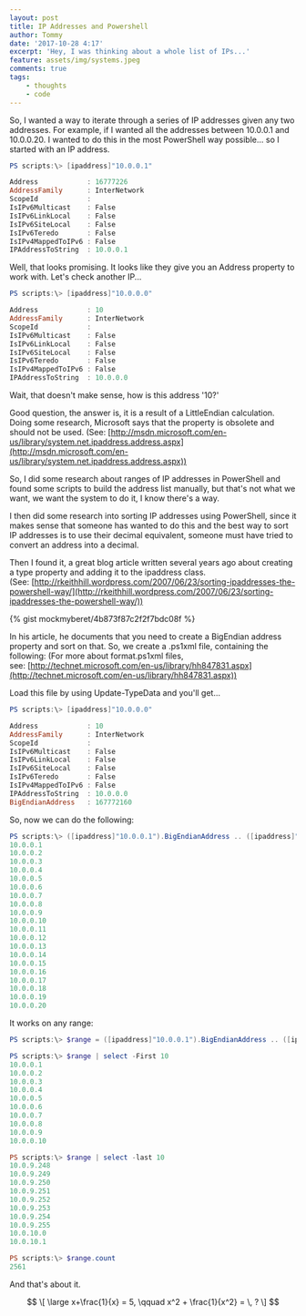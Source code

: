 ```yaml
---
layout: post
title: IP Addresses and Powershell
author: Tommy
date: '2017-10-28 4:17'
excerpt: 'Hey, I was thinking about a whole list of IPs...'
feature: assets/img/systems.jpeg
comments: true
tags:
    - thoughts
    - code
---
```

So, I wanted a way to iterate through a series of IP addresses given any two addresses. For example, if I wanted all the addresses between 10.0.0.1 and 10.0.0.20\. I wanted to do this in the most PowerShell way possible... so I started with an IP address.

```powershell
PS scripts:\> [ipaddress]"10.0.0.1"

Address            : 16777226
AddressFamily      : InterNetwork
ScopeId            :
IsIPv6Multicast    : False
IsIPv6LinkLocal    : False
IsIPv6SiteLocal    : False
IsIPv6Teredo       : False
IsIPv4MappedToIPv6 : False
IPAddressToString  : 10.0.0.1
```

Well, that looks promising. It looks like they give you an Address property to work with. Let's check another IP...

```powershell
PS scripts:\> [ipaddress]"10.0.0.0"

Address            : 10
AddressFamily      : InterNetwork
ScopeId            :
IsIPv6Multicast    : False
IsIPv6LinkLocal    : False
IsIPv6SiteLocal    : False
IsIPv6Teredo       : False
IsIPv4MappedToIPv6 : False
IPAddressToString  : 10.0.0.0
```

Wait, that doesn't make sense, how is this address '10?'

Good question, the answer is, it is a result of a LittleEndian calculation. Doing some research, Microsoft says that the property is obsolete and should not be used. (See: [http://msdn.microsoft.com/en-us/library/system.net.ipaddress.address.aspx](http://msdn.microsoft.com/en-us/library/system.net.ipaddress.address.aspx))

So, I did some research about ranges of IP addresses in PowerShell and found some scripts to build the address list manually, but that's not what we want, we want the system to do it, I know there's a way.

I then did some research into sorting IP addresses using PowerShell, since it makes sense that someone has wanted to do this and the best way to sort IP addresses is to use their decimal equivalent, someone must have tried to convert an address into a decimal.

Then I found it, a great blog article written several years ago about creating a type property and adding it to the ipaddress class. (See: [http://rkeithhill.wordpress.com/2007/06/23/sorting-ipaddresses-the-powershell-way/](http://rkeithhill.wordpress.com/2007/06/23/sorting-ipaddresses-the-powershell-way/))

{% gist mockmyberet/4b873f87c2f2f7bdc08f %}

In his article, he documents that you need to create a BigEndian address property and sort on that. So, we create a .ps1xml file, containing the following: (For more about format.ps1xml files, see: [http://technet.microsoft.com/en-us/library/hh847831.aspx](http://technet.microsoft.com/en-us/library/hh847831.aspx))

Load this file by using Update-TypeData and you'll get...

```powershell
PS scripts:\> [ipaddress]"10.0.0.0"

Address            : 10
AddressFamily      : InterNetwork
ScopeId            :
IsIPv6Multicast    : False
IsIPv6LinkLocal    : False
IsIPv6SiteLocal    : False
IsIPv6Teredo       : False
IsIPv4MappedToIPv6 : False
IPAddressToString  : 10.0.0.0
BigEndianAddress   : 167772160
```

So, now we can do the following:

```powershell
PS scripts:\> ([ipaddress]"10.0.0.1").BigEndianAddress .. ([ipaddress]"10.0.0.20").BigEndianAddress|%{([ipaddress]::Parse($_)).IPAddressToString}
10.0.0.1
10.0.0.2
10.0.0.3
10.0.0.4
10.0.0.5
10.0.0.6
10.0.0.7
10.0.0.8
10.0.0.9
10.0.0.10
10.0.0.11
10.0.0.12
10.0.0.13
10.0.0.14
10.0.0.15
10.0.0.16
10.0.0.17
10.0.0.18
10.0.0.19
10.0.0.20
```

It works on any range:

```powershell
PS scripts:\> $range = ([ipaddress]"10.0.0.1").BigEndianAddress .. ([ipaddress]"10.0.10.1").BigEndianAddress|%{([ipaddress]::Parse($_)).IPAddressToString}

PS scripts:\> $range | select -First 10
10.0.0.1
10.0.0.2
10.0.0.3
10.0.0.4
10.0.0.5
10.0.0.6
10.0.0.7
10.0.0.8
10.0.0.9
10.0.0.10

PS scripts:\> $range | select -last 10
10.0.9.248
10.0.9.249
10.0.9.250
10.0.9.251
10.0.9.252
10.0.9.253
10.0.9.254
10.0.9.255
10.0.10.0
10.0.10.1

PS scripts:\> $range.count
2561
```

And that's about it.

$$
\[ \large x+\frac{1}{x} = 5, \qquad x^2 + \frac{1}{x^2} = \, ? \]
$$
